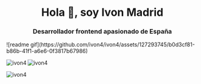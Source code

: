 <h1 align="center">Hola 👋, soy Ivon Madrid</h1>
<h3 align="center">Desarrollador frontend apasionado de España</h3>
![readme gif](https://github.com/ivon4/ivon4/assets/127293745/b0d3cf81-b86b-41f1-a6e6-0f3817b67986)


<p><img align="left" src="https://github-readme-stats.vercel.app/api/top-langs?username=ivon4&show_icons=true&locale=en&layout=compact" alt="ivon4" /> </p>

<p> <img align="center" src="https://github-readme-stats.vercel.app/api?username=ivon4&show_icons=true&locale=en" alt="ivon4" /> </p>

<p><img align="center" src="https://github-readme-streak-stats.herokuapp.com/?user=ivon4&" alt="ivon4" /></p>

